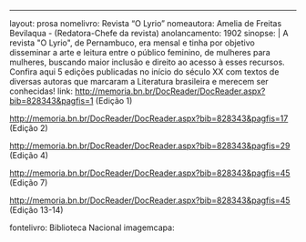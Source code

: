 ---
layout: prosa
nomelivro: Revista “O Lyrio”
nomeautora: Amelia de Freitas Bevilaqua - (Redatora-Chefe da revista)
anolancamento: 1902
sinopse: |
  A revista "O Lyrio", de Pernambuco, era mensal e tinha por objetivo disseminar a arte e leitura entre o público feminino, de mulheres para mulheres, buscando maior inclusão e direito ao acesso à esses recursos. Confira aqui 5 edições publicadas no início do século XX com textos de diversas autoras que marcaram a Literatura brasileira e merecem ser conhecidas! 
link: http://memoria.bn.br/DocReader/DocReader.aspx?bib=828343&pagfis=1 (Edição 1)

http://memoria.bn.br/DocReader/DocReader.aspx?bib=828343&pagfis=17 (Edição 2)

http://memoria.bn.br/DocReader/DocReader.aspx?bib=828343&pagfis=29 (Edição 4)

http://memoria.bn.br/DocReader/DocReader.aspx?bib=828343&pagfis=45 (Edição 7)

http://memoria.bn.br/DocReader/DocReader.aspx?bib=828343&pagfis=45 (Edição 13-14)

fontelivro: Biblioteca Nacional
imagemcapa: 
